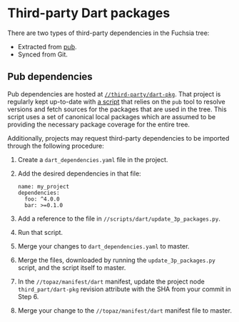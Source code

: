 # Third-party Dart packages

There are two types of third-party dependencies in the Fuchsia tree:

- Extracted from [pub][pub].
- Synced from Git.

## Pub dependencies

Pub dependencies are hosted at [`//third-party/dart-pkg`][dart-3p]. That project
is regularly kept up-to-date with [a script][dart-3p-script] that relies on the
`pub` tool to resolve versions and fetch sources for the packages that are used
in the tree.
This script uses a set of canonical local packages which are assumed to be
providing the necessary package coverage for the entire tree.

Additionally, projects may request third-party dependencies to be imported
through the following procedure:

1. Create a `dart_dependencies.yaml` file in the project.
2. Add the desired dependencies in that file:

   ```
   name: my_project
   dependencies:
     foo: ^4.0.0
     bar: >=0.1.0
   ```

3. Add a reference to the file in `//scripts/dart/update_3p_packages.py`.
4. Run that script.
5. Merge your changes to `dart_dependencies.yaml` to master.
6. Merge the files, downloaded by running the `update_3p_packages.py` script, and the script itself to master.
7. In the `//topaz/manifest/dart` manifest, update the project node `third_part/dart-pkg` revision attribute with the SHA from your commit in Step 6.
8. Merge your change to the `//topaz/manifest/dart` manifest file to master.

[pub]: https://pub.dartlang.org/ "Pub"
[dart-3p]: https://fuchsia.googlesource.com/third_party/dart-pkg/+/master "Third-party dependencies"
[dart-3p-script]: /scripts/dart/update_3p_packages.py "Dependencies script"
